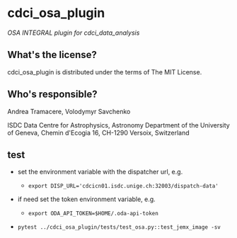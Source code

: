 
cdci_osa_plugin
==========================================
*OSA INTEGRAL plugin for cdci_data_analysis*

What's the license?
-------------------

cdci_osa_plugin is distributed under the terms of The MIT License.

Who's responsible?
-------------------
Andrea Tramacere, Volodymyr Savchenko

ISDC Data Centre for Astrophysics, Astronomy Department of the University of Geneva, Chemin d'Ecogia 16, CH-1290 Versoix, Switzerland





test
------------------------------------
* set the environment variable with the dispatcher url, e.g.
  - `export DISP_URL='cdcicn01.isdc.unige.ch:32003/dispatch-data'       `

* if need set the token environment variable, e.g.
  - `export ODA_API_TOKEN=$HOME/.oda-api-token`

* `pytest ../cdci_osa_plugin/tests/test_osa.py::test_jemx_image -sv`
